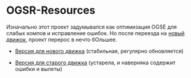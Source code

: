 # OGSR-Resources

Изначально этот проект задумывался как оптимизация OGSE для слабых компов и исправление ошибок.
Но после переезда на [новый движок](https://github.com/OGSR/OGSR-Engine), проект перерос в нечто бОльшее.

* [Версия для нового движка](https://github.com/OGSR/OGSR-Resources/tree/ogsr_engine) (стабильная, регулярно обновляется)

* [Версия для старого движка](https://github.com/OGSR/OGSR-Resources/tree/master) (устарела, и наверняка содержит ошибки и вылеты)
